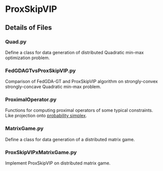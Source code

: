 # ProxSkipVIP

## Details of Files

### Quad.py
Define a class for data generation of distributed Quadratic min-max optimization problem.

### FedGDAGTvsProxSkipVIP.py
Comparison of FedGDA-GT and ProxSkipVIP algorithm on strongly-convex strongly-concave Quadratic min-max problem.

### ProximalOperator.py
Functions for computing proximal operators of some typical constraints. Like projection onto [probability simplex](https://gist.github.com/mblondel/6f3b7aaad90606b98f71). 

### MatrixGame.py
Define a class for data generation of a distributed matrix game.

### ProxSkipVIPxMatrixGame.py
Implement ProxSkipVIP on distributed matrix game.


